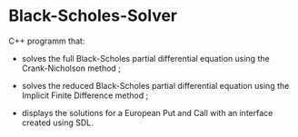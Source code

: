# Black-Scholes-Solver

C++ programm that:

* solves the full Black-Scholes partial differential equation using the Crank-Nicholson method ;

* solves the reduced Black-Scholes partial differential equation using the Implicit Finite Difference method ;

* displays the solutions for a European Put and Call with an interface created using SDL.
